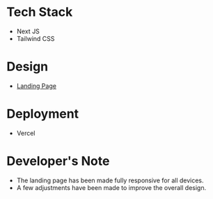 # Tech Stack
- Next JS
- Tailwind CSS

# Design
- [Landing Page](https://www.figma.com/design/2mEuieWeezmnxqc98w8r5J/Untitled)

# Deployment
- Vercel

# Developer's Note
- The landing page has been made fully responsive for all devices.
- A few adjustments have been made to improve the overall design.

